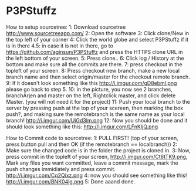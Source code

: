 # P3PStuffz
How to setup sourcetree:
 1: Download sourcetree http://www.sourcetreeapp.com/
 2: Open the software
 3: Click clone/New in the top left of your corner
 4: Click the world globe and select P3PStuffz if it is in there
    4.5: in case it is not in there, go to https://github.com/aginsun/P3PStuffz and press the HTTPS clone URL in the left bottom of your screen.
  5: Press clone..
  6: Click log / History at the bottom and make sure all the commits are there.
  7: press checkout in the topleft of your screen.
  8: Press checkout new branch, make a new local branch name and then select origin/master for the checkout remote branch. 
  9: If it doesn't look something like this http://i.imgur.com/gD8ebml.png please go back to step 5.
  10: in the picture, you now see 2 branches, branchArjen and master on the left, Rightclick master, and click delete Master. (you will not need it for the project)
  11: Push your local branch to the server by pressing push at the top of your scereen, then marking the box push?, and making sure the remotebranch is the same name as your local branch! http://i.imgur.com/UiGd3lm.png
  12: Now you should be done and it should look something like this: http://i.imgur.com/LFnKIjQ.png
  
How to Commit code to sourcetree:
  1: PULL FIRST! (top of your screen, press button pull and then OK (if the remotebranch == localbranch))
  2: Make sure the changed code is in the folder the project is cloned in.
  3: Now, press commit in the topleft of your screen, http://i.imgur.com/Ct6tTK9.png, Mark any files you want committed, leave a commit message, mark the push changes immidiately and press commit. http://i.imgur.com/Cq2Qixz.png
  4: now you should see something like this! http://i.imgur.com/BNK04lg.png
  5: Done aaand done.
  
